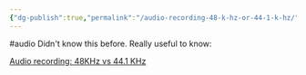 ```yaml
---
{"dg-publish":true,"permalink":"/audio-recording-48-k-hz-or-44-1-k-hz/","noteIcon":"2"}
---
```




#audio 
Didn't know this before. Really useful to know:

[Audio recording: 48KHz vs 44.1 KHz](https://youtube.com/clip/UgkxFkgqcn7lVGq0pQj4MESKKJqgn3n3mJDo?si=EBQYTANqNvIbYtfo)